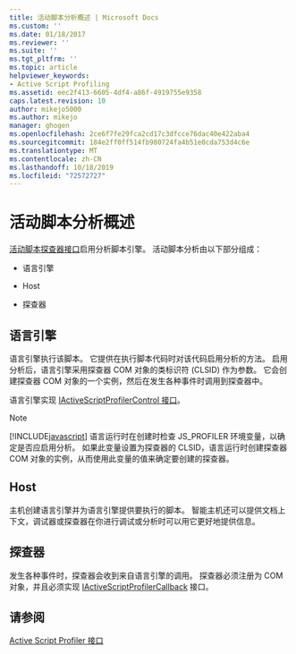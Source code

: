 ```yaml
---
title: 活动脚本分析概述 | Microsoft Docs
ms.custom: ''
ms.date: 01/18/2017
ms.reviewer: ''
ms.suite: ''
ms.tgt_pltfrm: ''
ms.topic: article
helpviewer_keywords:
- Active Script Profiling
ms.assetid: eec2f413-6605-4df4-a86f-4919755e9358
caps.latest.revision: 10
author: mikejo5000
ms.author: mikejo
manager: ghogen
ms.openlocfilehash: 2ce6f7fe29fca2cd17c3dfcce76dac40e422aba4
ms.sourcegitcommit: 184e2ff0ff514fb980724fa4b51e0cda753d4c6e
ms.translationtype: MT
ms.contentlocale: zh-CN
ms.lasthandoff: 10/18/2019
ms.locfileid: "72572727"
---
```

# <a name="active-script-profiling-overview"></a>活动脚本分析概述
[活动脚本探查器接口](../winscript/reference/active-script-profiler-interfaces.md)启用分析脚本引擎。 活动脚本分析由以下部分组成：  
  
- 语言引擎  
  
- Host  
  
- 探查器  
  
## <a name="language-engine"></a>语言引擎  
 语言引擎执行该脚本。 它提供在执行脚本代码时对该代码启用分析的方法。 启用分析后，语言引擎采用探查器 COM 对象的类标识符 (CLSID) 作为参数。 它会创建探查器 COM 对象的一个实例，然后在发生各种事件时调用到探查器中。  
  
 语言引擎实现 [IActiveScriptProfilerControl 接口](../winscript/reference/iactivescriptprofilercontrol-interface.md)。  
  
> [!NOTE]
> [!INCLUDE[javascript](../javascript/includes/javascript-md.md)] 语言运行时在创建时检查 JS_PROFILER 环境变量，以确定是否应启用分析。 如果此变量设置为探查器的 CLSID，语言运行时创建探查器 COM 对象的实例，从而使用此变量的值来确定要创建的探查器。  
  
## <a name="host"></a>Host  
 主机创建语言引擎并为语言引擎提供要执行的脚本。 智能主机还可以提供文档上下文，调试器或探查器在你进行调试或分析时可以用它更好地提供信息。  
  
## <a name="profiler"></a>探查器  
 发生各种事件时，探查器会收到来自语言引擎的调用。 探查器必须注册为 COM 对象，并且必须实现 [IActiveScriptProfilerCallback](../winscript/reference/iactivescriptprofilercallback-interface.md) 接口。  
  
## <a name="see-also"></a>请参阅  
 [Active Script Profiler 接口](../winscript/reference/active-script-profiler-interfaces.md)